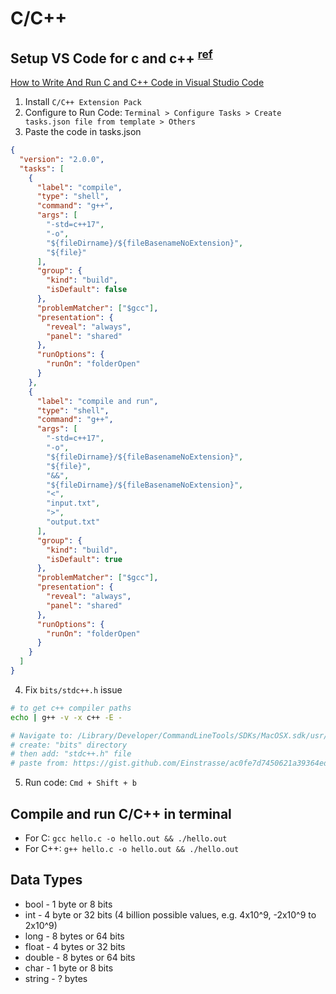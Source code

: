 # C/C++

## Setup VS Code for c and c++ <sup>[ref](https://takeuforward.org/set-up/how-to-set-up-visual-studio-code-for-c-cp-and-dsa/)</sup>

[How to Write And Run C and C++ Code in Visual Studio Code](https://www.freecodecamp.org/news/how-to-write-and-run-c-cpp-code-on-visual-studio-code/)

1. Install `C/C++ Extension Pack`
2. Configure to Run Code: `Terminal > Configure Tasks > Create tasks.json file from template > Others`
3. Paste the code in tasks.json

```json
{
  "version": "2.0.0",
  "tasks": [
    {
      "label": "compile",
      "type": "shell",
      "command": "g++",
      "args": [
        "-std=c++17",
        "-o",
        "${fileDirname}/${fileBasenameNoExtension}",
        "${file}"
      ],
      "group": {
        "kind": "build",
        "isDefault": false
      },
      "problemMatcher": ["$gcc"],
      "presentation": {
        "reveal": "always",
        "panel": "shared"
      },
      "runOptions": {
        "runOn": "folderOpen"
      }
    },
    {
      "label": "compile and run",
      "type": "shell",
      "command": "g++",
      "args": [
        "-std=c++17",
        "-o",
        "${fileDirname}/${fileBasenameNoExtension}",
        "${file}",
        "&&",
        "${fileDirname}/${fileBasenameNoExtension}",
        "<",
        "input.txt",
        ">",
        "output.txt"
      ],
      "group": {
        "kind": "build",
        "isDefault": true
      },
      "problemMatcher": ["$gcc"],
      "presentation": {
        "reveal": "always",
        "panel": "shared"
      },
      "runOptions": {
        "runOn": "folderOpen"
      }
    }
  ]
}
```

4. Fix `bits/stdc++.h` issue

```sh
# to get c++ compiler paths
echo | g++ -v -x c++ -E -

# Navigate to: /Library/Developer/CommandLineTools/SDKs/MacOSX.sdk/usr/include
# create: "bits" directory
# then add: "stdc++.h" file
# paste from: https://gist.github.com/Einstrasse/ac0fe7d7450621a39364ed3b05cacd11
```

5. Run code: `Cmd + Shift + b`

## Compile and run C/C++ in terminal

- For C: `gcc hello.c -o hello.out && ./hello.out`
- For C++: `g++ hello.c -o hello.out && ./hello.out`

## Data Types

- bool - 1 byte or 8 bits
- int - 4 byte or 32 bits (4 billion possible values, e.g. 4x10^9, -2x10^9 to 2x10^9)
- long - 8 bytes or 64 bits
- float - 4 bytes or 32 bits
- double - 8 bytes or 64 bits
- char - 1 byte or 8 bits
- string - ? bytes
